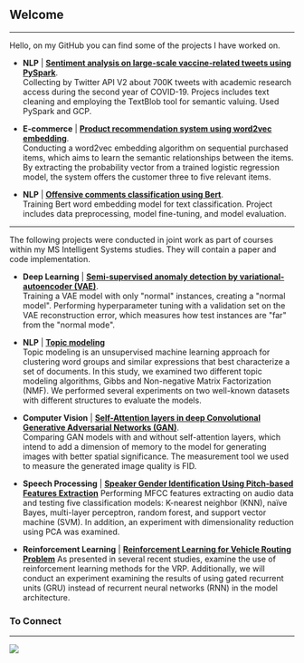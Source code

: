 ## Welcome
---

Hello, on my GitHub you can find some of the projects I have worked on.



* **NLP** | [**Sentiment analysis on large-scale vaccine-related tweets using PySpark**](https://github.com/rotembaruch/twitter-bot-detection). 
<br>Collecting by Twitter API V2 about 700K tweets with academic research access during the second year of COVID-19. Projecs includes text cleaning and employing the TextBlob tool for semantic valuing. Used PySpark and GCP.

* **E-commerce** | [**Product recommendation system using word2vec embedding**](https://github.com/rotembaruch/Product-Recommendation-System). 
<br>Conducting a word2vec embedding algorithm on sequential purchased items, which aims to learn the semantic relationships between the items. By extracting the probability vector from a trained logistic regression model, the system offers the customer three to five relevant items.

* **NLP** | [**Offensive comments classification using Bert**](https://github.com/rotembar22/Offensive-comments-classification-using-Bert). 
<br>Training Bert word embedding model for text classification. Project includes data preprocessing, model fine-tuning, and model evaluation.

___________________________________________________________________________________________________________________________________________________

The following projects were conducted in joint work as part of courses within my  MS Intelligent Systems studies. They will contain a paper and code implementation.

* **Deep Learning** | [**Semi-supervised anomaly detection by variational-autoencoder (VAE)**](https://github.com/rotembaruch/Semi-Supervised-Anomaly-Detection-by-Variational-Autoencoder-). 
<br>Training a VAE model with only "normal" instances, creating a "normal model". Performing hyperparameter tuning with a validation set on the VAE reconstruction error, which measures how test instances are "far" from the "normal mode".

* **NLP** |  [**Topic modeling**](https://github.com/rotembaruch/Gibbs-And-NMF-For-Topic-Modeling) 
<br>Topic modeling is an unsupervised machine learning approach for clustering word groups and similar expressions that best characterize a set of documents. In this study, we examined two different topic modeling algorithms, Gibbs and Non-negative Matrix Factorization (NMF). We performed several experiments on two well-known datasets with different structures to evaluate the models.

* **Computer Vision** |  [**Self-Attention layers in deep Convolutional Generative Adversarial Networks (GAN)**](https://github.com/rotembaruch/Self--Attention-Layers-in-Deep-Convolutional-Generative-Adversarial-Networks). 
<br>Comparing GAN models with and without self-attention layers, which intend to add a dimension of memory to the model for generating images with better spatial significance. The measurement tool we used to measure the generated image quality is FID.

* **Speech Processing** |  [**Speaker Gender Identification Using Pitch-based Features Extraction**](https://github.com/rotembar22/Speaker-Gender-Identification-Using-Pitch-based-Features-Extraction) 
Performing MFCC features extracting on audio data and testing five classification models: K-nearest neighbor (KNN), naïve Bayes, multi-layer perceptron, random forest, and support vector machine (SVM). In addition, an experiment with dimensionality reduction using PCA was examined.


* **Reinforcement Learning** |  [**Reinforcement Learning for Vehicle Routing Problem**](https://github.com/rotembar22/Reinforcement-Learning-for-Vehicle-Routing-Problem-VRP-) 
As presented in several recent studies, examine the use of reinforcement learning methods for the VRP. Additionally, we will conduct an experiment examining the results of using gated recurrent units (GRU) instead of recurrent neural networks (RNN) in the model architecture.


### To Connect
---

 [<img src="https://img.shields.io/badge/linkedin-%230077B5.svg?&style=for-the-badge&logo=linkedin&logoColor=white" />](https://www.linkedin.com/in/rotembar-ai/)

